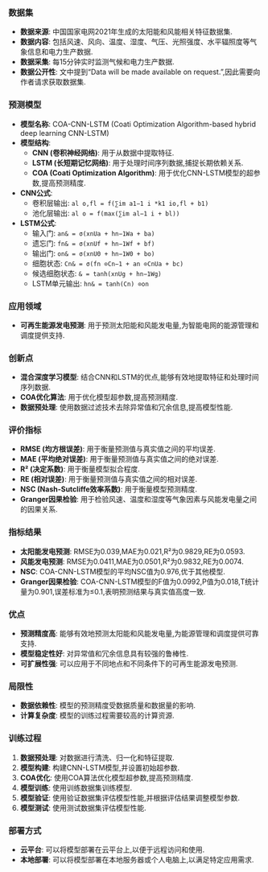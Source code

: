 ### 数据集
*   **数据来源**: 中国国家电网2021年生成的太阳能和风能相关特征数据集. 
*   **数据内容**: 包括风速、风向、温度、湿度、气压、光照强度、水平辐照度等气象信息和电力生产数据. 
*   **数据采集**: 每15分钟实时监测气候和电力生产数据. 
*   **数据公开性**: 文中提到“Data will be made available on request.”,因此需要向作者请求获取数据集. 

### 预测模型
*   **模型名称**: COA-CNN-LSTM (Coati Optimization Algorithm-based hybrid deep learning CNN-LSTM)
*   **模型结构**: 
    *   **CNN (卷积神经网络)**: 用于从数据中提取特征. 
    *   **LSTM (长短期记忆网络)**: 用于处理时间序列数据,捕捉长期依赖关系. 
    *   **COA (Coati Optimization Algorithm)**: 用于优化CNN-LSTM模型的超参数,提高预测精度. 
*   **CNN公式**:
    *   卷积层输出: `al o,fl = f(∑im a1−1 i *k1 io,fl + b1)`
    *   池化层输出: `al o = f(max(∑im al−1 i + bl))`
*   **LSTM公式**:
    *   输入门: `an& = σ(xnUa + hn−1Wa + ba)`
    *   遗忘门: `fn& = σ(xnUf + hn−1Wf + bf)`
    *   输出门: `on& = σ(xnU0 + hn−1W0 + bo)`
    *   细胞状态: `Cn& = σ(fn ⊙Cn−1 + an ⊙CnUa + bc)`
    *   候选细胞状态: `& = tanh(xnUg + hn−1Wg)`
    *   LSTM单元输出: `hn& = tanh(Cn) ⊙on`

### 应用领域
*   **可再生能源发电预测**: 用于预测太阳能和风能发电量,为智能电网的能源管理和调度提供支持. 
### 创新点
*   **混合深度学习模型**: 结合CNN和LSTM的优点,能够有效地提取特征和处理时间序列数据. 
*   **COA优化算法**: 用于优化模型超参数,提高预测精度. 
*   **数据预处理**: 使用数据过滤技术去除异常值和冗余信息,提高模型性能. 
### 评价指标
*   **RMSE (均方根误差)**: 用于衡量预测值与真实值之间的平均误差. 
*   **MAE (平均绝对误差)**: 用于衡量预测值与真实值之间的绝对误差. 
*   **R² (决定系数)**: 用于衡量模型拟合程度. 
*   **RE (相对误差)**: 用于衡量预测值与真实值之间的相对误差. 
*   **NSC (Nash-Sutcliffe效率系数)**: 用于衡量模型预测精度. 
*   **Granger因果检验**: 用于检验风速、温度和湿度等气象因素与风能发电量之间的因果关系. 
### 指标结果
*   **太阳能发电预测**: RMSE为0.039,MAE为0.021,R²为0.9829,RE为0.0593. 
*   **风能发电预测**: RMSE为0.0411,MAE为0.0501,R²为0.9832,RE为0.0074. 
*   **NSC**: COA-CNN-LSTM模型的平均NSC值为0.976,优于其他模型. 
*   **Granger因果检验**: COA-CNN-LSTM模型的F值为0.0992,P值为0.018,T统计量为0.901,误差标准为≤0.1,表明预测结果与真实值高度一致. 
### 优点
*   **预测精度高**: 能够有效地预测太阳能和风能发电量,为能源管理和调度提供可靠支持. 
*   **模型稳定性好**: 对异常值和冗余信息具有较强的鲁棒性. 
*   **可扩展性强**: 可以应用于不同地点和不同条件下的可再生能源发电预测. 
### 局限性
*   **数据依赖性**: 模型的预测精度受数据质量和数据量的影响. 
*   **计算复杂度**: 模型的训练过程需要较高的计算资源. 
### 训练过程
1.  **数据预处理**: 对数据进行清洗、归一化和特征提取. 
2.  **模型构建**: 构建CNN-LSTM模型,并设置初始超参数. 
3.  **COA优化**: 使用COA算法优化模型超参数,提高预测精度. 
4.  **模型训练**: 使用训练数据集训练模型. 
5.  **模型验证**: 使用验证数据集评估模型性能,并根据评估结果调整模型参数. 
6.  **模型测试**: 使用测试数据集评估模型性能. 
### 部署方式
*   **云平台**: 可以将模型部署在云平台上,以便于远程访问和使用. 
*   **本地部署**: 可以将模型部署在本地服务器或个人电脑上,以满足特定应用需求. 
